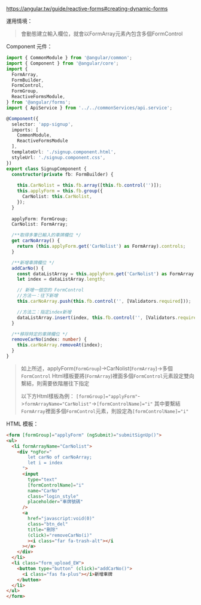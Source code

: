 
https://angular.tw/guide/reactive-forms#creating-dynamic-forms

運用情境：
>會動態建立輸入欄位，就會以FormArray元素內包含多個FormControl

Component 元件：
```typescript
import { CommonModule } from '@angular/common';
import { Component } from '@angular/core';
import {
  FormArray,
  FormBuilder,
  FormControl,
  FormGroup,
  ReactiveFormsModule,
} from '@angular/forms';
import { ApiService } from '../../commonServices/api.service';

@Component({
  selector: 'app-signup',
  imports: [
    CommonModule,
    ReactiveFormsModule
  ],
  templateUrl: './signup.component.html',
  styleUrl: './signup.component.css',
})
export class SignupComponent {
  constructor(private fb: FormBuilder) {
 
    this.CarNolist = this.fb.array([this.fb.control('')]);
    this.applyForm = this.fb.group({
      CarNolist: this.CarNolist,
    });
  }
  
  applyForm: FormGroup;
  CarNolist: FormArray;

  /**取得多筆已輸入的車牌欄位 */
  get carNoArray() {
    return (this.applyForm.get('CarNolist') as FormArray).controls;
  }

  /**新增車牌欄位 */
  addCarNo() {
    const dataListArray = this.applyForm.get('CarNolist') as FormArray
    let index = dataListArray.length;

    // 新增一個空的 FormControl
    //方法一：往下新增
    this.carNoArray.push(this.fb.control('', [Validators.required])); 

    //方法二：指定index新增
    dataListArray.insert(index, this.fb.control('', [Validators.required]));
  }

  /**移除特定的車牌欄位 */
  removeCarNo(index: number) {
    this.carNoArray.removeAt(index);
  }
}
```

> 如上所述，applyForm(`FormGroup`)->CarNolist(`FormArray`)->多個`FormControl`
> Html樣板要將(`FormArray`)裡面多個`FormControl`元素設定雙向繫結，則需要依階層往下指定
> 
> 以下方Html樣板為例：
> `[formGroup]="applyForm"`->`formArrayName="CarNolist"`->`[formControlName]="i"`
> 其中要繫結`FormArray`裡面多個`FormControl`元素，則設定為`[formControlName]="i"`

HTML 模板：
```HTML
<form [formGroup]="applyForm" (ngSubmit)="submitSignUp()">
<ul>
  <li formArrayName="CarNolist">
	<div *ngFor="
		let carNo of carNoArray;
		let i = index
	  ">
	  <input
		type="text"
		[formControlName]="i"
		name="CarNo"
		class="login_style"
		placeholder="車牌號碼"
	  />
	  <a
		href="javascript:void(0)"
		class="btn_del"
		title="刪除"
		(click)="removeCarNo(i)"
		><i class="far fa-trash-alt"></i
	  ></a>
	</div>
  </li>
  <li class="form_upload_EW">
	<button type="button" (click)="addCarNo()">
	  <i class="fas fa-plus"></i>新增車牌
	</button>
  </li>
</ul>
</form>
```

